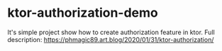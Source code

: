 # ktor-authorization-demo

It's simple project show how to create authorization feature in ktor. 
Full description: https://phmagic89.art.blog/2020/01/31/ktor-authorization/

